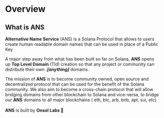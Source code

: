 # Overview

## What is ANS

**Alternative Name Service** (ANS) is a Solana Protocol that allows to users create human readable domain names that can be used in place of a Public Key

A major step away from what has been built so far on Solana, **ANS** opens up **Top Level Domain** (Tld) creation so that any project or community can distribute their own _**.\[anything]**_ domains.

The mission of **ANS** is to become community owned, open source and decentralized protocol that can be used for the benefit of the Solana community.  We also aim to become a cross-chain protocol that will allow bridging domains from other blockchain to Solana and vice-versa, to bridge our **ANS** domains to all major blockchains ( eth, btc, arb, bnb, apt, sui, etc)\
\
**ANS** is built by **Onsol Labs 🦾**
